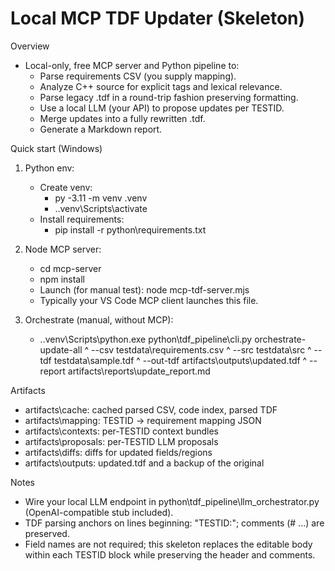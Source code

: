 # Local MCP TDF Updater (Skeleton)

Overview
- Local-only, free MCP server and Python pipeline to:
  - Parse requirements CSV (you supply mapping).
  - Analyze C++ source for explicit tags and lexical relevance.
  - Parse legacy .tdf in a round-trip fashion preserving formatting.
  - Use a local LLM (your API) to propose updates per TESTID.
  - Merge updates into a fully rewritten .tdf.
  - Generate a Markdown report.

Quick start (Windows)
1) Python env:
   - Create venv:
     - py -3.11 -m venv .venv
     - .\.venv\Scripts\activate
   - Install requirements:
     - pip install -r python\requirements.txt

2) Node MCP server:
   - cd mcp-server
   - npm install
   - Launch (for manual test): node mcp-tdf-server.mjs
   - Typically your VS Code MCP client launches this file.

3) Orchestrate (manual, without MCP):
   - .\.venv\Scripts\python.exe python\tdf_pipeline\cli.py orchestrate-update-all ^
       --csv testdata\requirements.csv ^
       --src testdata\src ^
       --tdf testdata\sample.tdf ^
       --out-tdf artifacts\outputs\updated.tdf ^
       --report artifacts\reports\update_report.md

Artifacts
- artifacts\cache: cached parsed CSV, code index, parsed TDF
- artifacts\mapping: TESTID → requirement mapping JSON
- artifacts\contexts: per-TESTID context bundles
- artifacts\proposals: per-TESTID LLM proposals
- artifacts\diffs: diffs for updated fields/regions
- artifacts\outputs: updated.tdf and a backup of the original

Notes
- Wire your local LLM endpoint in python\tdf_pipeline\llm_orchestrator.py (OpenAI-compatible stub included).
- TDF parsing anchors on lines beginning: "TESTID:"; comments (# ...) are preserved.
- Field names are not required; this skeleton replaces the editable body within each TESTID block while preserving the header and comments.
